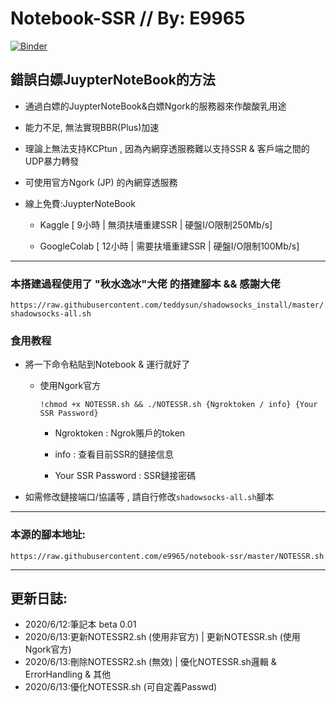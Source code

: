 # Notebook-SSR // By: E9965
[![Binder](https://mybinder.org/badge_logo.svg)](https://mybinder.org/v2/gh/e9965/notebook-ssr/master)


## 錯誤白嫖JuypterNoteBook的方法

- 通過白嫖的JuypterNoteBook&白嫖Ngork的服務器來作酸酸乳用途

- 能力不足, 無法實現BBR(Plus)加速

- 理論上無法支持KCPtun , 因為內網穿透服務難以支持SSR & 客戶端之間的UDP暴力轉發

- 可使用官方Ngork (JP) 的內網穿透服務

- 線上免費:JuypterNoteBook
  - Kaggle [ 9小時 | 無須扶墻重建SSR | 硬盤I/O限制250Mb/s]
  
  - GoogleColab [ 12小時 | 需要扶墻重建SSR | 硬盤I/O限制100Mb/s]
***
### 本搭建過程使用了 "秋水逸冰"大佬 的搭建腳本 && 感謝大佬

`https://raw.githubusercontent.com/teddysun/shadowsocks_install/master/shadowsocks-all.sh`

### 食用教程
- 將一下命令粘貼到Notebook & 運行就好了

  - 使用Ngork官方
  
    `!chmod +x NOTESSR.sh && ./NOTESSR.sh {Ngroktoken / info} {Your SSR Password}`
    
    - Ngroktoken : Ngrok賬戶的token
    
    - info : 查看目前SSR的鏈接信息
    
    - Your SSR Password : SSR鏈接密碼
  
- 如需修改鏈接端口/協議等 , 請自行修改`shadowsocks-all.sh`腳本
***
### 本源的腳本地址:

`https://raw.githubusercontent.com/e9965/notebook-ssr/master/NOTESSR.sh`

***


## 更新日誌:

- 2020/6/12:筆記本 beta 0.01 
- 2020/6/13:更新NOTESSR2.sh (使用非官方) | 更新NOTESSR.sh (使用Ngork官方) 
- 2020/6/13:刪除NOTESSR2.sh (無效) | 優化NOTESSR.sh邏輯 & ErrorHandling & 其他
- 2020/6/13:優化NOTESSR.sh (可自定義Passwd)
